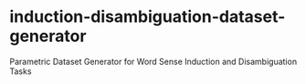 # induction-disambiguation-dataset-generator
Parametric Dataset Generator for Word Sense Induction and Disambiguation Tasks
